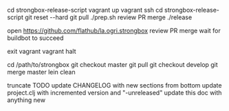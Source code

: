 cd strongbox-release-script
vagrant up
vagrant ssh
cd strongbox-release-script
git reset --hard
git pull
./prep.sh <version>
review PR
merge
./release <version>

open https://github.com/flathub/la.ogri.strongbox
review PR
merge
wait for buildbot to succeed

exit vagrant
vagrant halt

cd /path/to/strongbox
git checkout master
git pull
git checkout develop
git merge master
lein clean

truncate TODO
update CHANGELOG with new sections from bottom
update project.clj with incremented version and "-unreleased"
update this doc with anything new
